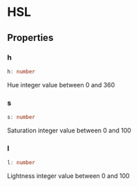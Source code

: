<!--
 * @Author: haifeng.lu haifeng.lu@ly.com
 * @Date: 2022-12-21 10:40:57
 * @LastEditors: haifeng.lu
 * @LastEditTime: 2022-12-21 10:40:59
 * @Description: 
-->
# HSL

## Properties

### h

```ts
h: number
```

Hue integer value between 0 and 360

### s

```ts
s: number
```

Saturation integer value between 0 and 100

### l

```ts
l: number
```

Lightness integer value between 0 and 100
